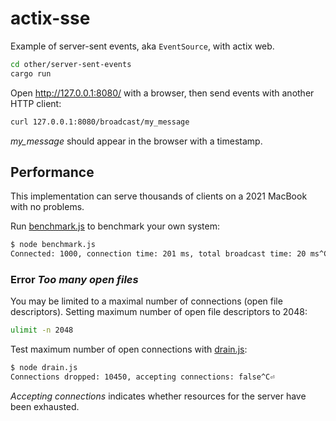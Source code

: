 # actix-sse
Example of server-sent events, aka `EventSource`, with actix web.

```sh
cd other/server-sent-events
cargo run
```

Open http://127.0.0.1:8080/ with a browser, then send events with another HTTP client:

```sh
curl 127.0.0.1:8080/broadcast/my_message
```

*my_message* should appear in the browser with a timestamp.

## Performance
This implementation can serve thousands of clients on a 2021 MacBook with no problems.

Run [benchmark.js](benchmark.js) to benchmark your own system:

```sh
$ node benchmark.js
Connected: 1000, connection time: 201 ms, total broadcast time: 20 ms^C⏎
```

### Error *Too many open files*
You may be limited to a maximal number of connections (open file descriptors). Setting maximum number of open file descriptors to 2048:

```sh
ulimit -n 2048
```

Test maximum number of open connections with [drain.js](drain.js):

```sh
$ node drain.js
Connections dropped: 10450, accepting connections: false^C⏎
```

_Accepting connections_ indicates whether resources for the server have been exhausted.
